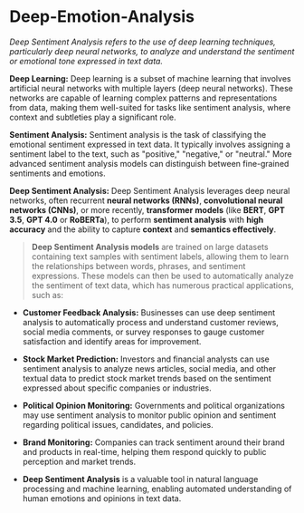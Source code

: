 # Deep-Emotion-Analysis
_Deep Sentiment Analysis refers to the use of deep learning techniques, particularly deep neural networks, to analyze and understand the sentiment or emotional tone expressed in text data._

**Deep Learning:** Deep learning is a subset of machine learning that involves artificial neural networks with multiple layers (deep neural networks). These networks are capable of learning complex patterns and representations from data, making them well-suited for tasks like sentiment analysis, where context and subtleties play a significant role.

**Sentiment Analysis:** Sentiment analysis is the task of classifying the emotional sentiment expressed in text data. It typically involves assigning a sentiment label to the text, such as "positive," "negative," or "neutral." More advanced sentiment analysis models can distinguish between fine-grained sentiments and emotions.

**Deep Sentiment Analysis:** Deep Sentiment Analysis leverages deep neural networks, often recurrent **neural networks (RNNs)**, **convolutional neural networks (CNNs)**, or more recently, **transformer** **models** (like **BERT**, **GPT 3.5**, **GPT 4.0** or **RoBERTa**), to perform **sentiment analysis** with **high accuracy** and the ability to capture **context** and **semantics effectively**.

> **Deep Sentiment Analysis models** are trained on large datasets containing text samples with sentiment labels, allowing them to learn the relationships between words, phrases, and sentiment expressions. These models can then be used to automatically analyze the sentiment of text data, which has numerous practical applications, such as:

+ **Customer Feedback Analysis:** Businesses can use deep sentiment analysis to automatically process and understand customer reviews, social media comments, or survey responses to gauge customer satisfaction and identify areas for improvement.

+ **Stock Market Prediction:** Investors and financial analysts can use sentiment analysis to analyze news articles, social media, and other textual data to predict stock market trends based on the sentiment expressed about specific companies or industries.

+ **Political Opinion Monitoring:** Governments and political organizations may use sentiment analysis to monitor public opinion and sentiment regarding political issues, candidates, and policies.

+ **Brand Monitoring:** Companies can track sentiment around their brand and products in real-time, helping them respond quickly to public perception and market trends.

+ **Deep Sentiment Analysis** is a valuable tool in natural language processing and machine learning, enabling automated understanding of human emotions and opinions in text data.




